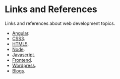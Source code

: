 Links and References
===
Links and references about web development topics.

- [Angular](https://github.com/Villanuevand/links-and-references/blob/master/angular.md "Angular").
- [CSS3](https://github.com/Villanuevand/links-and-references/blob/master/css3.md "CSS3").
- [HTML5](https://github.com/Villanuevand/links-and-references/blob/master/html5.md "HTML5").
- [Node](https://github.com/Villanuevand/links-and-references/blob/master/node.md "Node").
- [Javascript](https://github.com/Villanuevand/links-and-references/blob/master/javascript.md "Javascript").
- [Frontend](https://github.com/Villanuevand/links-and-references/blob/master/frontend.md "Frontend").
- [Wordpress](https://github.com/Villanuevand/links-and-references/blob/master/wordpress.md "Wordpress").
- [Blogs](https://github.com/Villanuevand/links-and-references/blob/master/blogs.md "Blogs").
